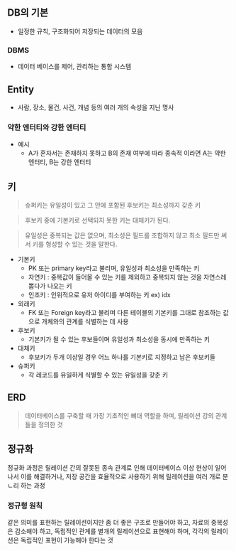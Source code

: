 ## DB의 기본

- 일정한 규칙, 구조화되어 저장되는 데이터의 모음

### DBMS

- 데이터 베이스를 제어, 관리하는 통합 시스템

## Entity

- 사람, 장소, 물건, 사건, 개념 등의 여러 개의 속성을 지닌 명사

### 약한 엔터티와 강한 엔터티

- 예시
  - A가 혼자서는 존재하지 못하고 B의 존재 여부에 따라 종속적 이라면 A는 약한 엔터티, B는 강한 엔터티

## 키

> 슈퍼키는 유일성이 있고 그 안에 포함된 후보키는 최소성까지 갖춘 키

> 후보키 중에 기본키로 선택되지 못한 키는 대체키가 된다.

> 유일성은 중복되는 값은 없으며, 최소성은 필드를 조합하지 않고 최소 필드만 써서 키를 형성할 수 있는 것을 말한다.

- 기본키
  - PK 또는 primary key라고 불리며, 유일성과 최소성을 만족하는 키
  - 자연키 : 중복값이 들어올 수 있는 키를 제외하고 중복되지 않는 것을 자연스레 뽑다가 나오는 키
  - 인조키 : 인위적으로 유저 아이디를 부여하는 키 ex) idx
- 외래키
  - FK 또는 Foreign key라고 불리며 다른 테이블의 기본키를 그대로 참조하는 값으로 개체와의 관계를 식별하는 데 사용
- 후보키
  - 기본키가 될 수 있는 후보들이며 유일성과 최소성을 동시에 만족하는 키
- 대체키
  - 후보키가 두개 이상일 경우 어느 하나를 기본키로 지정하고 남은 후보키들
- 슈퍼키
  - 각 레코드를 유일하게 식별할 수 있는 유일성을 갖춘 키

## ERD

> 데이터베이스를 구축할 때 가장 기초적인 뼈대 역할을 하며, 릴레이션 강의 관계들을 정의한 것

## 정규화

정규화 과정은 릴레이션 간의 잘못된 종속 관계로 인해 데이터베이스 이상 현상이 일어나서 이를 해결하거나, 저장 공간을 효율적으로 사용하기 위해 릴레이션을 여러 개로 분ㄴ리 하는 과정

### 정규형 원칙

같은 의미를 표현하는 릴레이션이지만 좀 더 좋은 구조로 만들어야 하고, 자료의 중복성은 감소해야 하고, 독립적인 관계를 별개의 릴레이션으로 표현해야 하며, 각각의 릴레이션은 독립적인 표현이 가능해야 한다는 것
